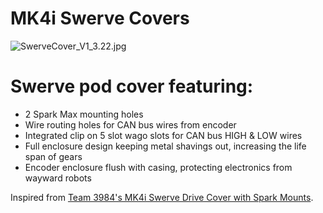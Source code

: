 # MK4i Swerve Covers

![SwerveCover_V1_3.22.jpg](https://github.com/danielw0988/RoboLancers-Hardware/blob/main/Swerve%20Covers/Images/SwerveCover_V1_3.22.jpg?raw=true)

# Swerve pod cover featuring:

 - 2 Spark Max mounting holes
 - Wire routing holes for CAN bus wires from encoder
 - Integrated clip on 5 slot wago slots for CAN bus HIGH & LOW wires
 - Full enclosure design keeping metal shavings out, increasing the life span of gears
 - Encoder enclosure flush with casing, protecting electronics from wayward robots
 

Inspired from [Team 3984's MK4i Swerve Drive Cover with Spark Mounts](https://grabcad.com/library/mk4i-swerve-drive-cover-with-spark-mounts-1). 
